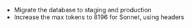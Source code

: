 - Migrate the database to staging and production
- Increase the max tokens to 8196 for Sonnet, using headers